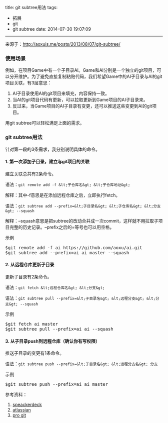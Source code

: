 title: git subtree用法
tags:
  - 拓展
  - git
  - git subtree
date: 2014-07-30 19:07:09
---

来源于：http://aoxuis.me/posts/2013/08/07/git-subtree/

### 使用场景

例如，在项目Game中有一个子目录AI。Game和AI分别是一个独立的git项目，可以分开维护。为了避免直接复制粘贴代码，我们希望Game中的AI子目录与AI的git项目关联，有3层意思：

1.  AI子目录使用AI的git项目来填充，内容保持一致。
2.  当AI的git项目代码有更新，可以拉取更新到Game项目的AI子目录来。
3.  反过来，当Game项目的AI子目录有变更，还可以推送这些变更到AI的git项目。

用git subtree可以轻松满足上面的需求。

### git subtree用法

<span id="more-1183"></span>

针对第一段的3条需求，我分别说明具体的命令。

#### 1\. 第一次添加子目录，建立与git项目的关联

建立关联总共有2条命令。

语法：`git remote add -f &lt;子仓库名&gt; &lt;子仓库地址&gt;`

解释：其中-f意思是在添加远程仓库之后，立即执行fetch。

语法：`git subtree add --prefix=&lt;子目录名&gt; &lt;子仓库名&gt; &lt;分支&gt; --squash`

解释：&#8211;squash意思是把subtree的改动合并成一次commit，这样就不用拉取子项目完整的历史记录。&#8211;prefix之后的=等号也可以用空格。

示例

<pre>$git remote add -f ai https://github.com/aoxu/ai.git  
$git subtree add --prefix=ai ai master --squash</pre>

#### 2\. 从远程仓库更新子目录

更新子目录有2条命令。

语法：`git fetch &lt;远程仓库名&gt; &lt;分支&gt;`

语法：`git subtree pull --prefix=&lt;子目录名&gt; &lt;远程分支&gt; &lt;分支&gt; --squash`

示例

<pre>$git fetch ai master  
$git subtree pull --prefix=ai ai --squash</pre>

#### 3\. 从子目录push到远程仓库（确认你有写权限）

推送子目录的变更有1条命令。

语法：`git subtree push --prefix=&lt;子目录名&gt; &lt;远程分支名&gt; 分支`

示例

<pre>$git subtree push --prefix=ai ai master</pre>

参考资料：

1.  [speackerdeck](https://speakerdeck.com/cloudsben/git-subtree-ti-dai-git-submodule)
2.  [atlassian](http://blogs.atlassian.com/2013/05/alternatives-to-git-submodule-git-subtree/)
3.  [pro git](http://git-scm.com/book/zh/Git-%E5%B7%A5%E5%85%B7-%E5%AD%90%E6%A0%91%E5%90%88%E5%B9%B6)